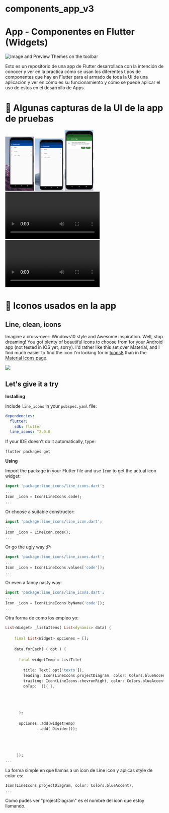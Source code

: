 # components_app_v3

# App - Componentes en Flutter (Widgets)

![Image and Preview Themes on the toolbar](https://www.hostgator.mx/blog/wp-content/uploads/2020/06/08-junho-Flutter.png) 

Esto es un repositorio de una app de Flutter desarrollada con la intención de conocer y ver en la práctica cómo se usan los diferentes tipos de componentes que hay en Flutter para el armado de toda la UI de una aplicación y ver en cómo es su funcionamiento y cómo se puede  aplicar el uso de estos en el desarrollo de Apps.

# 🚩 Algunas capturas de la UI de la app de pruebas


<img src="lib\data\pictures\JSONRead.jpg" width="18%"></img> 
<img src="lib\data\pictures\IconsNew.jpg" width="18%"></img> 
<img src="lib\data\pictures\CardsPageModel1.jpg" width="18%"></img>
![Fade-In Image DEMO ](https://github.com/luisalbertmschz/Flutter-Components_AppV3/blob/%F0%9F%9F%A2Development/lib/data/pictures/FadeInImage.mp4)
![Fade-In Image DEMO ](lib\data\pictures\FadeInImage.mp4)

# 🎈 Iconos usados en la app

## Line, clean, icons

Imagine a cross-over: Windows10 style and Awesome inspiration. Well, stop dreaming! You got plenty of beautiful icons to choose from for your Android app (not tested in iOS yet, sorry). I'd rather like this set over Material, and I find much easier to find the icon I'm looking for in [Icons8](https://icons8.com/line-awesome) than in the [Material Icons page](https://material.io/tools/icons/?style=baseline).

[<img src="https://maxcdn.icons8.com/app/uploads/2016/01/line-vs-font-awesome-header-2.0.png" />](https://maxcdn.icons8.com/app/uploads/2016/01/line-vs-font-awesome-header-2.0.png)

## Let's give it a try

**Installing**

Include `line_icons` in your `pubspec.yaml` file:

```yaml
dependencies:
  flutter:
    sdk: flutter
  line_icons: ^2.0.0
```

If your IDE doesn't do it automatically, type:

`flutter packages get`

**Using**

Import the package in your Flutter file and use `Icon` to get the actual icon widget:

```dart
import 'package:line_icons/line_icons.dart';
...
Icon _icon = Icon(LineIcons.code);
...
```

Or choose a suitable constructor:

```dart
import 'package:line_icons/line_icon.dart';
...
Icon _icon = LineIcon.code();
...
```

Or go the ugly way ;P:

```dart
import 'package:line_icons/line_icons.dart';
...
Icon _icon = Icon(LineIcons.values['code']);
...
```

Or even a fancy nasty way:

```dart
import 'package:line_icons/line_icons.dart';
...
Icon _icon = Icon(LineIcons.byName('code'));
...
```


Otra forma de como los empleo yo:

```dart
List<Widget> _listaItems( List<dynamic> data) {

    final List<Widget> opciones = [];

    data.forEach( ( opt ) {

      final widgetTemp = ListTile(

        title: Text( opt['texto']),
        leading: Icon(LineIcons.projectDiagram, color: Colors.blueAccent),
        trailing: Icon(LineIcons.chevronRight, color: Colors.blueAccent),
        onTap:  (){ },




      );

      opciones..add(widgetTemp)
              ..add( Divider());




     });
...
```

La forma simple en que llamas a un icon de Line icon y aplicas style de color es:
```dart
Icon(LineIcons.projectDiagram, color: Colors.blueAccent),
...
```
 Como pudes ver  "projectDiagram" es el nombre del icon que estoy llamando.


